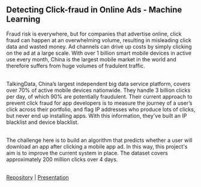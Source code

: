 ## Detecting Click-fraud in Online Ads - Machine Learning

Fraud risk is everywhere, but for companies that advertise online, click fraud can happen at an overwhelming volume, resulting in misleading click data and wasted money. Ad channels can drive up costs by simply clicking on the ad at a large scale. With over 1 billion smart mobile devices in active use every month, China is the largest mobile market in the world and therefore suffers from huge volumes of fradulent traffic.<br><br>

TalkingData, China’s largest independent big data service platform, covers over 70% of active mobile devices nationwide. They handle 3 billion clicks per day, of which 90% are potentially fraudulent. Their current approach to prevent click fraud for app developers is to measure the journey of a user’s click across their portfolio, and flag IP addresses who produce lots of clicks, but never end up installing apps. With this information, they've built an IP blacklist and device blacklist.<br><br>

The challenge here is to build an algorithm that predicts whether a user will download an app after clicking a mobile app ad. In this way, this project's aim is to improve the current system in place. The dataset covers approximately 200 million clicks over 4 days.<br><br>

[Repository](https://github.com/markuswehr/Ad-Tracking-Fraud-Detection) | [Presentation](/pdf/AdFraud_Presentation.pdf)

